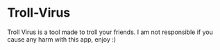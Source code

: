# Troll-Virus
Troll Virus is a tool made to troll your friends. I am not responsible if you cause any harm with this app, enjoy :)
